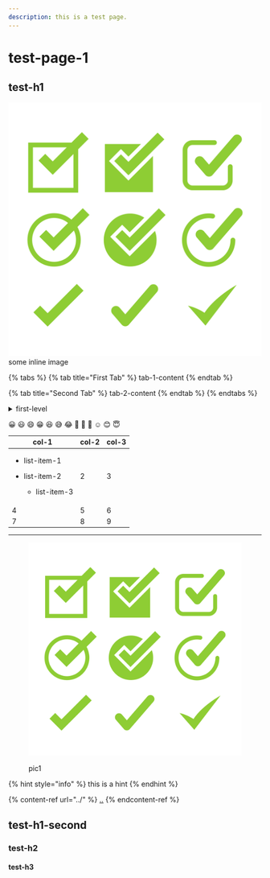 ```yaml
---
description: this is a test page.
---
```


# test-page-1

## test-h1

![](../.gitbook/assets/multiple\_different\_check\_marks.jpg)some inline image

{% tabs %}
{% tab title="First Tab" %}
tab-1-content
{% endtab %}

{% tab title="Second Tab" %}
tab-2-content
{% endtab %}
{% endtabs %}

<details>

<summary>first-level</summary>

* list-1
* list-2

</details>

😀 😃 😄 😁 😆 😅 😂 🤣 🥲 🥹 ☺️ 😊 😇

| col-1                                                                                 | col-2 | col-3 |
| ------------------------------------------------------------------------------------- | ----- | ----- |
| <ul><li>list-item-1</li><li><p>list-item-2</p><ul><li>list-item-3</li></ul></li></ul> | 2     | 3     |
| 4                                                                                     | 5     | 6     |
| 7                                                                                     | 8     | 9     |

***

<figure><img src="../.gitbook/assets/multiple_different_check_marks.jpg" alt=""><figcaption><p>pic1</p></figcaption></figure>

{% hint style="info" %}
this is a hint
{% endhint %}

{% content-ref url="../" %}
[..](../)
{% endcontent-ref %}

## test-h1-second

### test-h2

#### test-h3

